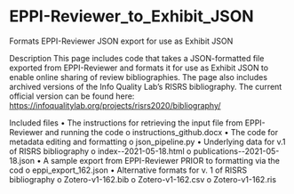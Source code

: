 # EPPI-Reviewer_to_Exhibit_JSON
Formats EPPI-Reviewer JSON export for use as Exhibit JSON

Description
This page includes code that takes a JSON-formatted file exported from EPPI-Reviewer and formats it for use as Exhibit JSON to enable online sharing of review bibliographies. The page also includes archived versions of the Info Quality Lab’s RISRS bibliography. The current official version can be found here: https://infoqualitylab.org/projects/risrs2020/bibliography/ 

Included files
  •	 The instructions for retrieving the input file from EPPI-Reviewer and running the code
    o	instructions_github.docx
  •	The code for metadata editing and formatting
    o	 json_pipeline.py
  •	Underlying data for v.1 of RISRS bibliography
    o	index--2021-05-18.html
    o	publications--2021-05-18.json
  •	A sample export from EPPI-Reviewer PRIOR to formatting via the cod
    o	eppi_export_162.json
  •	Alternative formats for v. 1 of RISRS bibliography
    o	Zotero-v1-162.bib
    o	Zotero-v1-162.csv
    o	Zotero-v1-162.ris
